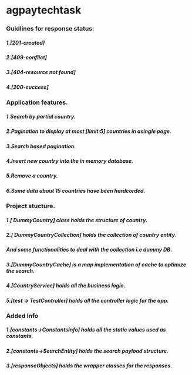 # agpaytechtask

### Guidlines for response status:
##### 1.[201-created]
##### 2.[409-conflict]
##### 3.[404-resource not found]
##### 4.[200-success]

### Application features.
##### 1.Search by partial country.
##### 2.Pagination to display at most [limit:5] countries in asingle page.
##### 3.Search based pagination.
##### 4.Insert new country into the in memory database.
##### 5.Remove a country.
##### 6.Some data about 15 countries have been hardcorded.

### Project stucture.
##### 1.[ DummyCountry] class holds the structure of country.
##### 2.[ DummyCountryCollection] holds the collection of country entity.
#####    And some functionalities to deal with the collection i.e dummy DB.
##### 3.[DummyCountryCache] is a map implementation of cache to optimize the search.
##### 4.[CountryService] holds all the business logic.
##### 5.[test -> TestController] holds all the controller logic for the app.

### Added Info
##### 1.[constants->ConstantsInfo] holds all the static values used as constants.
##### 2.[constants->SearchEntity] holds the search payload structure.
##### 3.[responseObjects] holds the wrapper classes for the responses.
